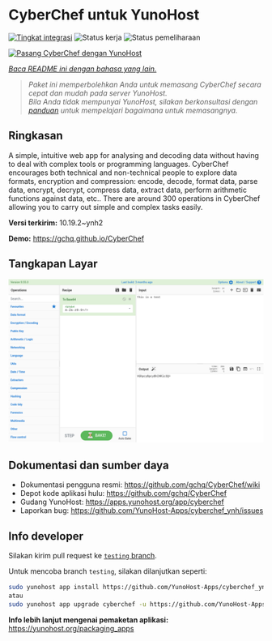 <!--
N.B.: README ini dibuat secara otomatis oleh <https://github.com/YunoHost/apps/tree/master/tools/readme_generator>
Ini TIDAK boleh diedit dengan tangan.
-->

# CyberChef untuk YunoHost

[![Tingkat integrasi](https://dash.yunohost.org/integration/cyberchef.svg)](https://ci-apps.yunohost.org/ci/apps/cyberchef/) ![Status kerja](https://ci-apps.yunohost.org/ci/badges/cyberchef.status.svg) ![Status pemeliharaan](https://ci-apps.yunohost.org/ci/badges/cyberchef.maintain.svg)

[![Pasang CyberChef dengan YunoHost](https://install-app.yunohost.org/install-with-yunohost.svg)](https://install-app.yunohost.org/?app=cyberchef)

*[Baca README ini dengan bahasa yang lain.](./ALL_README.md)*

> *Paket ini memperbolehkan Anda untuk memasang CyberChef secara cepat dan mudah pada server YunoHost.*  
> *Bila Anda tidak mempunyai YunoHost, silakan berkonsultasi dengan [panduan](https://yunohost.org/install) untuk mempelajari bagaimana untuk memasangnya.*

## Ringkasan

A simple, intuitive web app for analysing and decoding data without having to deal with complex tools or programming languages. CyberChef encourages both technical and non-technical people to explore data formats, encryption and compression: encode, decode, format data, parse data, encrypt, decrypt, compress data, extract data, perform arithmetic functions against data, etc.. There are around 300 operations in CyberChef allowing you to carry out simple and complex tasks easily.


**Versi terkirim:** 10.19.2~ynh2

**Demo:** <https://gchq.github.io/CyberChef>

## Tangkapan Layar

![Tangkapan Layar pada CyberChef](./doc/screenshots/cyberchef_ynh.png)

## Dokumentasi dan sumber daya

- Dokumentasi pengguna resmi: <https://github.com/gchq/CyberChef/wiki>
- Depot kode aplikasi hulu: <https://github.com/gchq/CyberChef>
- Gudang YunoHost: <https://apps.yunohost.org/app/cyberchef>
- Laporkan bug: <https://github.com/YunoHost-Apps/cyberchef_ynh/issues>

## Info developer

Silakan kirim pull request ke [`testing` branch](https://github.com/YunoHost-Apps/cyberchef_ynh/tree/testing).

Untuk mencoba branch `testing`, silakan dilanjutkan seperti:

```bash
sudo yunohost app install https://github.com/YunoHost-Apps/cyberchef_ynh/tree/testing --debug
atau
sudo yunohost app upgrade cyberchef -u https://github.com/YunoHost-Apps/cyberchef_ynh/tree/testing --debug
```

**Info lebih lanjut mengenai pemaketan aplikasi:** <https://yunohost.org/packaging_apps>

